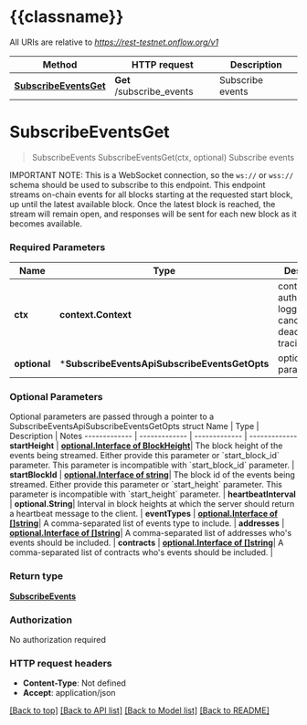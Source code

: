# {{classname}}

All URIs are relative to *https://rest-testnet.onflow.org/v1*

Method | HTTP request | Description
------------- | ------------- | -------------
[**SubscribeEventsGet**](SubscribeEventsApi.md#SubscribeEventsGet) | **Get** /subscribe_events | Subscribe events

# **SubscribeEventsGet**
> SubscribeEvents SubscribeEventsGet(ctx, optional)
Subscribe events

IMPORTANT NOTE: This is a WebSocket connection, so the `ws://` or `wss://` schema should be used to subscribe to this endpoint.  This endpoint streams on-chain events for all blocks starting at the requested start block, up until the latest available block. Once the latest block is reached, the stream will remain open, and responses will be sent for each new block as it becomes available. 

### Required Parameters

Name | Type | Description  | Notes
------------- | ------------- | ------------- | -------------
 **ctx** | **context.Context** | context for authentication, logging, cancellation, deadlines, tracing, etc.
 **optional** | ***SubscribeEventsApiSubscribeEventsGetOpts** | optional parameters | nil if no parameters

### Optional Parameters
Optional parameters are passed through a pointer to a SubscribeEventsApiSubscribeEventsGetOpts struct
Name | Type | Description  | Notes
------------- | ------------- | ------------- | -------------
 **startHeight** | [**optional.Interface of BlockHeight**](.md)| The block height of the events being streamed. Either provide this parameter or &#x60;start_block_id&#x60; parameter. This parameter is incompatible with &#x60;start_block_id&#x60; parameter. | 
 **startBlockId** | [**optional.Interface of string**](.md)| The block id of the events being streamed. Either provide this parameter or &#x60;start_height&#x60; parameter. This parameter is incompatible with &#x60;start_height&#x60; parameter. | 
 **heartbeatInterval** | **optional.String**| Interval in block heights at which the server should return a heartbeat message to the client. | 
 **eventTypes** | [**optional.Interface of []string**](string.md)| A comma-separated list of events type to include. | 
 **addresses** | [**optional.Interface of []string**](string.md)| A comma-separated list of addresses who&#x27;s events should be included. | 
 **contracts** | [**optional.Interface of []string**](string.md)| A comma-separated list of contracts who&#x27;s events should be included. | 

### Return type

[**SubscribeEvents**](SubscribeEvents.md)

### Authorization

No authorization required

### HTTP request headers

 - **Content-Type**: Not defined
 - **Accept**: application/json

[[Back to top]](#) [[Back to API list]](../README.md#documentation-for-api-endpoints) [[Back to Model list]](../README.md#documentation-for-models) [[Back to README]](../README.md)


